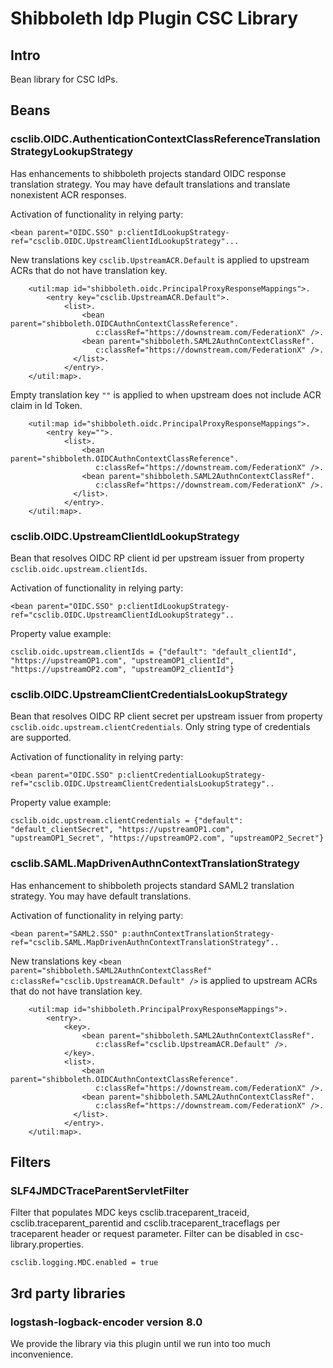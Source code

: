 # Shibboleth Idp Plugin CSC Library

## Intro

Bean library for CSC IdPs.

## Beans

### csclib.OIDC.AuthenticationContextClassReferenceTranslationStrategyLookupStrategy

Has enhancements to shibboleth projects standard OIDC response translation strategy. You may have default translations and translate nonexistent ACR responses.  

Activation of functionality in relying party:  

```
<bean parent="OIDC.SSO" p:clientIdLookupStrategy-ref="csclib.OIDC.UpstreamClientIdLookupStrategy"... 
```

New translations key `csclib.UpstreamACR.Default` is applied to upstream ACRs that do not have translation key.   
```
    <util:map id="shibboleth.oidc.PrincipalProxyResponseMappings">. 
        <entry key="csclib.UpstreamACR.Default">. 
            <list>. 
                <bean parent="shibboleth.OIDCAuthnContextClassReference". 
                   c:classRef="https://downstream.com/FederationX" />. 
                <bean parent="shibboleth.SAML2AuthnContextClassRef". 
                   c:classRef="https://downstream.com/FederationX" />. 
              </list>. 
            </entry>. 
    </util:map>. 
``` 

Empty translation key `""` is applied to when upstream does not include ACR claim in Id Token.  
```
    <util:map id="shibboleth.oidc.PrincipalProxyResponseMappings">. 
        <entry key="">. 
            <list>. 
                <bean parent="shibboleth.OIDCAuthnContextClassReference". 
                   c:classRef="https://downstream.com/FederationX" />. 
                <bean parent="shibboleth.SAML2AuthnContextClassRef". 
                   c:classRef="https://downstream.com/FederationX" />. 
              </list>. 
            </entry>. 
    </util:map>. 
```
### csclib.OIDC.UpstreamClientIdLookupStrategy

Bean that resolves OIDC RP client id per upstream issuer from property `csclib.oidc.upstream.clientIds`.

Activation of functionality in relying party:

```
<bean parent="OIDC.SSO" p:clientIdLookupStrategy-ref="csclib.OIDC.UpstreamClientIdLookupStrategy"..
```

Property value example:

```
csclib.oidc.upstream.clientIds = {"default": "default_clientId", "https://upstreamOP1.com", "upstreamOP1_clientId", "https://upstreamOP2.com", "upstreamOP2_clientId"}
```

### csclib.OIDC.UpstreamClientCredentialsLookupStrategy

Bean that resolves OIDC RP client secret per upstream issuer from property `csclib.oidc.upstream.clientCredentials`. Only string type of credentials are supported.


Activation of functionality in relying party:

```
<bean parent="OIDC.SSO" p:clientCredentialLookupStrategy-ref="csclib.OIDC.UpstreamClientCredentialsLookupStrategy"..
```

Property value example:

```
csclib.oidc.upstream.clientCredentials = {"default": "default_clientSecret", "https://upstreamOP1.com", "upstreamOP1_Secret", "https://upstreamOP2.com", "upstreamOP2_Secret"}
```

### csclib.SAML.MapDrivenAuthnContextTranslationStrategy

Has enhancement to shibboleth projects standard SAML2 translation strategy. You may have default translations.

Activation of functionality in relying party:

```
<bean parent="SAML2.SSO" p:authnContextTranslationStrategy-ref="csclib.SAML.MapDrivenAuthnContextTranslationStrategy"..
```

New translations key `<bean parent="shibboleth.SAML2AuthnContextClassRef" c:classRef="csclib.UpstreamACR.Default" />` is applied to upstream ACRs that do not have translation key. 

```
    <util:map id="shibboleth.PrincipalProxyResponseMappings">. 
        <entry>. 
            <key>. 
                <bean parent="shibboleth.SAML2AuthnContextClassRef". 
                   c:classRef="csclib.UpstreamACR.Default" />. 
            </key>. 
            <list>. 
                <bean parent="shibboleth.OIDCAuthnContextClassReference". 
                   c:classRef="https://downstream.com/FederationX" />. 
                <bean parent="shibboleth.SAML2AuthnContextClassRef". 
                   c:classRef="https://downstream.com/FederationX" />. 
              </list>. 
            </entry>. 
    </util:map>. 
```

## Filters

### SLF4JMDCTraceParentServletFilter

Filter that populates MDC keys csclib.traceparent_traceid, csclib.traceparent_parentid and csclib.traceparent_traceflags per traceparent header or request parameter. Filter can be disabled in  csc-library.properties.
```
csclib.logging.MDC.enabled = true
```

## 3rd party libraries

### logstash-logback-encoder version 8.0

We provide the library via this plugin until we run into too much inconvenience.

  